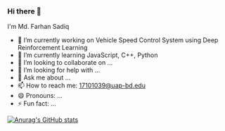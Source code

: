 ### Hi there 👋

I'm Md. Farhan Sadiq

- 🔭 I’m currently working on Vehicle Speed Control System using Deep Reinforcement Learning
- 🌱 I’m currently learning JavaScript, C++, Python
- 👯 I’m looking to collaborate on ...
- 🤔 I’m looking for help with ...
- 💬 Ask me about ...
- 📫 How to reach me: 17101039@uap-bd.edu
- 😄 Pronouns: ...
- ⚡ Fun fact: ...


[![Anurag's GitHub stats](https://github-readme-stats.vercel.app/api?username=mdfarhansadiqtalukdar)](https://github.com/anuraghazra/github-readme-stats)

